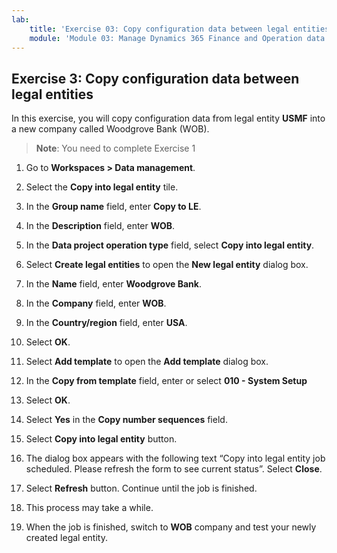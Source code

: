 ```yaml
---
lab:
    title: 'Exercise 03: Copy configuration data between legal entities'
    module: 'Module 03: Manage Dynamics 365 Finance and Operation data'
---
```

## Exercise 3: Copy configuration data between legal entities

In this exercise, you will copy configuration data from legal entity **USMF**
into a new company called Woodgrove Bank (WOB).

>   **Note**: You need to complete Exercise 1

1.  Go to **Workspaces \> Data management**.

2.  Select the **Copy into legal entity** tile.

3.  In the **Group name** field, enter **Copy to LE**.

4.  In the **Description** field, enter **WOB**.

5.  In the **Data project operation type** field, select **Copy into legal
    entity**.

6.  Select **Create legal entities** to open the **New legal entity** dialog
    box.

7.  In the **Name** field, enter **Woodgrove Bank**.

8.  In the **Company** field, enter **WOB**.

9.  In the **Country/region** field, enter **USA**.

10. Select **OK**.

11. Select **Add template** to open the **Add template** dialog box.

12. In the **Copy from template** field, enter or select **010 - System Setup**

13. Select **OK**.

14. Select **Yes** in the **Copy number sequences** field.

15. Select **Copy into legal entity** button.

16. The dialog box appears with the following text “Copy into legal entity job
    scheduled. Please refresh the form to see current status”. Select **Close**.

17. Select **Refresh** button. Continue until the job is finished.

18. This process may take a while.

19. When the job is finished, switch to **WOB** company and test your newly
    created legal entity.
